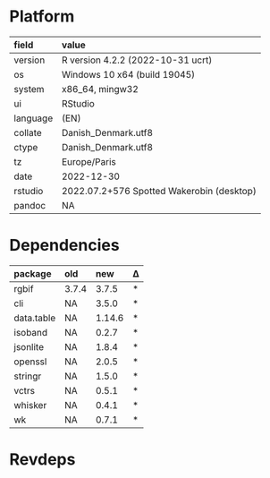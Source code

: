 # Platform

|field    |value                                     |
|:--------|:-----------------------------------------|
|version  |R version 4.2.2 (2022-10-31 ucrt)         |
|os       |Windows 10 x64 (build 19045)              |
|system   |x86_64, mingw32                           |
|ui       |RStudio                                   |
|language |(EN)                                      |
|collate  |Danish_Denmark.utf8                       |
|ctype    |Danish_Denmark.utf8                       |
|tz       |Europe/Paris                              |
|date     |2022-12-30                                |
|rstudio  |2022.07.2+576 Spotted Wakerobin (desktop) |
|pandoc   |NA                                        |

# Dependencies

|package    |old   |new    |Δ  |
|:----------|:-----|:------|:--|
|rgbif      |3.7.4 |3.7.5  |*  |
|cli        |NA    |3.5.0  |*  |
|data.table |NA    |1.14.6 |*  |
|isoband    |NA    |0.2.7  |*  |
|jsonlite   |NA    |1.8.4  |*  |
|openssl    |NA    |2.0.5  |*  |
|stringr    |NA    |1.5.0  |*  |
|vctrs      |NA    |0.5.1  |*  |
|whisker    |NA    |0.4.1  |*  |
|wk         |NA    |0.7.1  |*  |

# Revdeps

